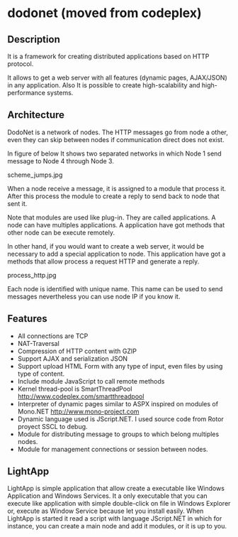 # dodonet (moved from codeplex)

## Description

It is a framework for creating distributed applications based on HTTP protocol.

It allows to get a web server with all features (dynamic pages, AJAX/JSON) in any application. 
Also It is possible to create high-scalability and high-performance systems.

## Architecture

DodoNet is a network of nodes. The HTTP messages go from node a other, 
even they can skip between nodes if communication direct does not exist.

In figure of below It shows two separated networks in which Node 1 send message to
Node 4 through Node 3.

scheme_jumps.jpg

When a node receive a message, it is assigned to a module that process it.
After this process the module to create a reply to send back to node that sent it.

Note that modules are used like plug-in. They are called applications. A node can have multiples applications.
A application have got methods that other node can be execute remotely.

In other hand, if you would want to create a web server, it would be necessary to add a special application to node.
This application have got a methods that allow process a request HTTP and generate a reply.

process_http.jpg

Each node is identified with unique name. This name can be used to send messages nevertheless you can use node IP
if you know it.

## Features
- All connections are TCP
- NAT-Traversal
- Compression of HTTP content with GZIP
- Support AJAX and serialization JSON
- Support upload HTML Form with any type of input, even files by using type of content.
- Include module JavaScript to call remote methods
- Kernel thread-pool is SmartThreadPool http://www.codeplex.com/smartthreadpool
- Interpreter of dynamic pages similar to ASPX inspired on modules of Mono.NET http://www.mono-project.com
- Dynamic language used is JScript.NET. I used source code from Rotor proyect SSCL to debug.
- Module for distributing message to groups to which belong multiples nodes.
- Module for management connections or session between nodes.

## LightApp

LightApp is simple application that allow create a executable like Windows Application and Windows Services. 
It a only executable that you can execute like application with simple double-click on file in Windows Explorer or, 
execute as Window Service because let you install easily. When LightApp is started it read a script with 
language JScript.NET in which for instance, you can create a main node and add it modules, or it is up to you. 